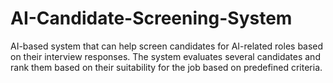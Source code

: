 # AI-Candidate-Screening-System
AI-based system that can help screen candidates for AI-related roles based on their interview responses. The system evaluates several candidates and rank them based on their suitability for the job based on predefined criteria.
